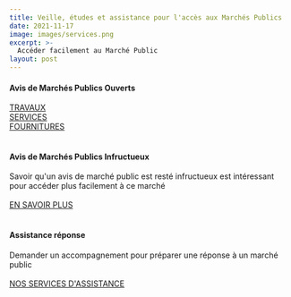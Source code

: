 ```yaml
---
title: Veille, études et assistance pour l'accès aux Marchés Publics
date: 2021-11-17
image: images/services.png
excerpt: >-
  Accéder facilement au Marché Public
layout: post
---
```


#### Avis de Marchés Publics Ouverts
<a href="https://marches-publics-travaux.artisansolution.fr/">TRAVAUX</a><br/>
<a href="https://marches-publics-services.artisansolution.fr/">SERVICES</a><br/>
<a href="https://marches-publics-fournitures.artisansolution.fr/">FOURNITURES</a><br/><br/>

#### Avis de Marchés Publics Infructueux
Savoir qu'un avis de marché public est resté infructueux est intéressant pour accéder plus facilement à ce marché
<br/>
<br/>
<a href="/avis-infructueux">EN SAVOIR PLUS</a><br/><br/>

#### Assistance réponse
Demander un accompagnement pour préparer une réponse à un marché public
<br/>
<br/>
<a href="/assistance">NOS SERVICES D'ASSISTANCE</a><br/><br/>
<br/>
<br/>
<br/>
